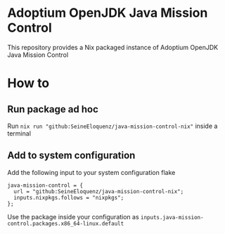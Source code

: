 # Adoptium OpenJDK Java Mission Control
This repository provides a Nix packaged instance of Adoptium OpenJDK Java Mission Control

# How to
## Run package ad hoc
Run `nix run "github:SeineEloquenz/java-mission-control-nix"` inside a terminal
## Add to system configuration
Add the following input to your system configuration flake
```
java-mission-control = {
  url = "github:SeineEloquenz/java-mission-control-nix";
  inputs.nixpkgs.follows = "nixpkgs";
};
```
Use the package inside your configuration as `inputs.java-mission-control.packages.x86_64-linux.default`

